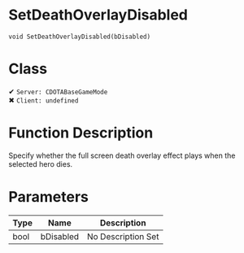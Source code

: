 # SetDeathOverlayDisabled
```
void SetDeathOverlayDisabled(bDisabled)
```
# Class
✔ `Server: CDOTABaseGameMode`  
✖ `Client: undefined`  

# Function Description
Specify whether the full screen death overlay effect plays when the selected hero dies.
# Parameters
Type|Name|Description
--|--|--
bool|bDisabled|No Description Set
